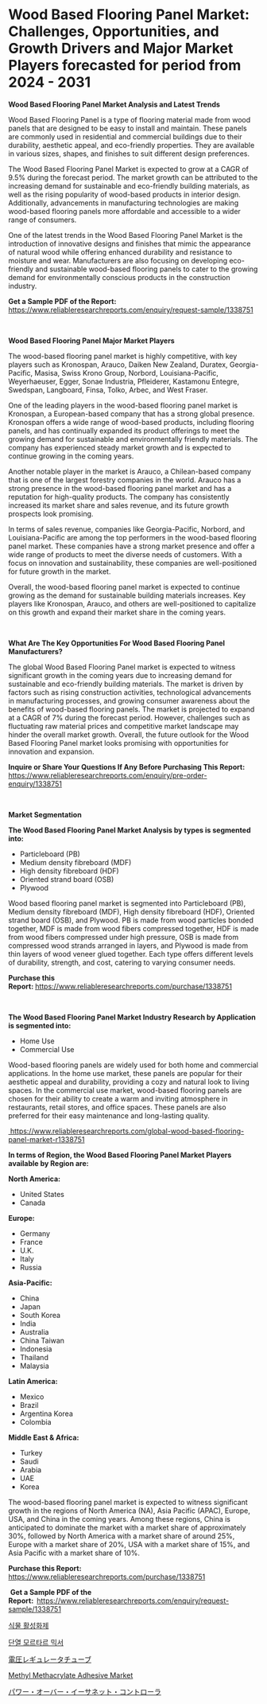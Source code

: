 <p><h1>Wood Based Flooring Panel Market: Challenges, Opportunities, and Growth Drivers and Major Market Players forecasted for period from 2024 - 2031</h1></p><p><strong>Wood Based Flooring Panel Market Analysis and Latest Trends</strong></p>
<p><p>Wood Based Flooring Panel is a type of flooring material made from wood panels that are designed to be easy to install and maintain. These panels are commonly used in residential and commercial buildings due to their durability, aesthetic appeal, and eco-friendly properties. They are available in various sizes, shapes, and finishes to suit different design preferences.</p><p>The Wood Based Flooring Panel Market is expected to grow at a CAGR of 9.5% during the forecast period. The market growth can be attributed to the increasing demand for sustainable and eco-friendly building materials, as well as the rising popularity of wood-based products in interior design. Additionally, advancements in manufacturing technologies are making wood-based flooring panels more affordable and accessible to a wider range of consumers.</p><p>One of the latest trends in the Wood Based Flooring Panel Market is the introduction of innovative designs and finishes that mimic the appearance of natural wood while offering enhanced durability and resistance to moisture and wear. Manufacturers are also focusing on developing eco-friendly and sustainable wood-based flooring panels to cater to the growing demand for environmentally conscious products in the construction industry.</p></p>
<p><strong>Get a Sample PDF of the Report:&nbsp;</strong> <a href="https://www.reliableresearchreports.com/enquiry/request-sample/1338751">https://www.reliableresearchreports.com/enquiry/request-sample/1338751</a></p>
<p>&nbsp;</p>
<p><strong>Wood Based Flooring Panel Major Market Players</strong></p>
<p><p>The wood-based flooring panel market is highly competitive, with key players such as Kronospan, Arauco, Daiken New Zealand, Duratex, Georgia-Pacific, Masisa, Swiss Krono Group, Norbord, Louisiana-Pacific, Weyerhaeuser, Egger, Sonae Industria, Pfleiderer, Kastamonu Entegre, Swedspan, Langboard, Finsa, Tolko, Arbec, and West Fraser.</p><p>One of the leading players in the wood-based flooring panel market is Kronospan, a European-based company that has a strong global presence. Kronospan offers a wide range of wood-based products, including flooring panels, and has continually expanded its product offerings to meet the growing demand for sustainable and environmentally friendly materials. The company has experienced steady market growth and is expected to continue growing in the coming years.</p><p>Another notable player in the market is Arauco, a Chilean-based company that is one of the largest forestry companies in the world. Arauco has a strong presence in the wood-based flooring panel market and has a reputation for high-quality products. The company has consistently increased its market share and sales revenue, and its future growth prospects look promising.</p><p>In terms of sales revenue, companies like Georgia-Pacific, Norbord, and Louisiana-Pacific are among the top performers in the wood-based flooring panel market. These companies have a strong market presence and offer a wide range of products to meet the diverse needs of customers. With a focus on innovation and sustainability, these companies are well-positioned for future growth in the market.</p><p>Overall, the wood-based flooring panel market is expected to continue growing as the demand for sustainable building materials increases. Key players like Kronospan, Arauco, and others are well-positioned to capitalize on this growth and expand their market share in the coming years.</p></p>
<p>&nbsp;</p>
<p><strong>What Are The Key Opportunities For Wood Based Flooring Panel Manufacturers?</strong></p>
<p><p>The global Wood Based Flooring Panel market is expected to witness significant growth in the coming years due to increasing demand for sustainable and eco-friendly building materials. The market is driven by factors such as rising construction activities, technological advancements in manufacturing processes, and growing consumer awareness about the benefits of wood-based flooring panels. The market is projected to expand at a CAGR of 7% during the forecast period. However, challenges such as fluctuating raw material prices and competitive market landscape may hinder the overall market growth. Overall, the future outlook for the Wood Based Flooring Panel market looks promising with opportunities for innovation and expansion.</p></p>
<p><strong>Inquire or Share Your Questions If Any Before Purchasing This Report:</strong> <a href="https://www.reliableresearchreports.com/enquiry/pre-order-enquiry/1338751">https://www.reliableresearchreports.com/enquiry/pre-order-enquiry/1338751</a></p>
<p>&nbsp;</p>
<p><strong>Market Segmentation</strong></p>
<p><strong>The Wood Based Flooring Panel Market Analysis by types is segmented into:</strong></p>
<p><ul><li>Particleboard (PB)</li><li>Medium density fibreboard (MDF)</li><li>High density fibreboard (HDF)</li><li>Oriented strand board (OSB)</li><li>Plywood</li></ul></p>
<p><p>Wood based flooring panel market is segmented into Particleboard (PB), Medium density fibreboard (MDF), High density fibreboard (HDF), Oriented strand board (OSB), and Plywood. PB is made from wood particles bonded together, MDF is made from wood fibers compressed together, HDF is made from wood fibers compressed under high pressure, OSB is made from compressed wood strands arranged in layers, and Plywood is made from thin layers of wood veneer glued together. Each type offers different levels of durability, strength, and cost, catering to varying consumer needs.</p></p>
<p><strong>Purchase this Report:&nbsp;</strong><a href="https://www.reliableresearchreports.com/purchase/1338751">https://www.reliableresearchreports.com/purchase/1338751</a></p>
<p>&nbsp;</p>
<p><strong>The Wood Based Flooring Panel Market Industry Research by Application is segmented into:</strong></p>
<p><ul><li>Home Use</li><li>Commercial Use</li></ul></p>
<p><p>Wood-based flooring panels are widely used for both home and commercial applications. In the home use market, these panels are popular for their aesthetic appeal and durability, providing a cozy and natural look to living spaces. In the commercial use market, wood-based flooring panels are chosen for their ability to create a warm and inviting atmosphere in restaurants, retail stores, and office spaces. These panels are also preferred for their easy maintenance and long-lasting quality.</p></p>
<p><a href="https://www.reliableresearchreports.com/global-wood-based-flooring-panel-market-r1338751">&nbsp;https://www.reliableresearchreports.com/global-wood-based-flooring-panel-market-r1338751</a></p>
<p><strong>In terms of Region, the Wood Based Flooring Panel Market Players available by Region are:</strong></p>
<p>
    <p> <strong> North America: </strong>
        <ul>
            <li>United States</li>
            <li>Canada</li>
        </ul>
        </p> 
    <p> <strong> Europe: </strong>
        <ul>
            <li>Germany</li>
            <li>France</li>
            <li>U.K.</li>
            <li>Italy</li>
            <li>Russia</li>
        </ul>
        </p> 
    <p> <strong> Asia-Pacific: </strong>
        <ul>
            <li>China</li>
            <li>Japan</li>
            <li>South Korea</li>
            <li>India</li>
            <li>Australia</li>
            <li>China Taiwan</li>
            <li>Indonesia</li>
            <li>Thailand</li>
            <li>Malaysia</li>
        </ul>
        </p> 
    <p> <strong> Latin America: </strong>
        <ul>
            <li>Mexico</li>
            <li>Brazil</li>
            <li>Argentina Korea</li>
            <li>Colombia</li>
        </ul>
        </p> 
    <p> <strong> Middle East & Africa: </strong>
        <ul>
            <li>Turkey</li>
            <li>Saudi</li>
            <li>Arabia</li>
            <li>UAE</li>
            <li>Korea</li>
        </ul>
    </p>
    </p>
<p><p>The wood-based flooring panel market is expected to witness significant growth in the regions of North America (NA), Asia Pacific (APAC), Europe, USA, and China in the coming years. Among these regions, China is anticipated to dominate the market with a market share of approximately 30%, followed by North America with a market share of around 25%, Europe with a market share of 20%, USA with a market share of 15%, and Asia Pacific with a market share of 10%.</p></p>
<p><strong>Purchase this Report: </strong><a href="https://www.reliableresearchreports.com/purchase/1338751">https://www.reliableresearchreports.com/purchase/1338751</a></p>
<p>&nbsp;<strong>Get a Sample PDF of the Report:&nbsp;&nbsp;</strong><a href="https://www.reliableresearchreports.com/enquiry/request-sample/1338751">https://www.reliableresearchreports.com/enquiry/request-sample/1338751</a></p>
<p><strong></strong></p>
<p><p><a href="https://github.com/vanessagrant665567/Market-Research-Report-List-1/blob/main/4993658108574.md">식물 활성화제</a></p><p><a href="https://github.com/rifqimuhammad018/Market-Research-Report-List-1/blob/main/3848526111654.md">단열 모르타르 믹서</a></p><p><a href="https://github.com/vlcostes/Market-Research-Report-List-2/blob/main/5432217123356.md">電圧レギュレータチューブ</a></p><p><a href="https://github.com/juancolorado15/Market-Research-Report-List-3/blob/main/methyl-methacrylate-adhesive-market.md">Methyl Methacrylate Adhesive Market</a></p><p><a href="https://github.com/gfggqjbfys368009/Market-Research-Report-List-2/blob/main/1256916123355.md">パワー・オーバー・イーサネット・コントローラ</a></p></p>